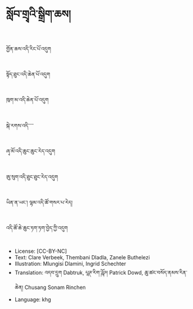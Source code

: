 # སློབ་གྲྭའི་སྒྲིག་ཆས།

##
གྱོན་ཆས་འདི་རིང་པོ་འདུག

##
སྟོད་ཐུང་འདི་ཆེན་པོ་འདུག

##
ཁུག་མ་འདི་ཆེན་པོ་འདུག

##
སྐེ་རགས་འདི་་་་་

##
ཞྭ་མོ་འདི་ཆུང་ཆུང་རེད་འདུག

##
ཨུ་སུག་འདི་ཐུང་ཐུང་རེད་འདུག

##
ཡིན་ན་ཡང་། ལྷམ་འདི་ཚོ་གསར་པ་རེད།

##
འདི་ཚོ་ཆེ་ཆུང་ཏག་ཏག་བྱེད་ཀྱི་འདུག

##
* License: [CC-BY-NC]
* Text: Clare Verbeek, Thembani Dladla, Zanele Buthelezi
* Illustration: Mlungisi Dlamini, Ingrid Schechter
* Translation: འདབ་དྲུག Dabtruk, པཱཊ་རིག་ཌཱོཌ། Patrick Dowd, ཆུ་ཚང་བསོད་ནམས་རིན་ཆེན། Chusang Sonam Rinchen
* Language: khg

